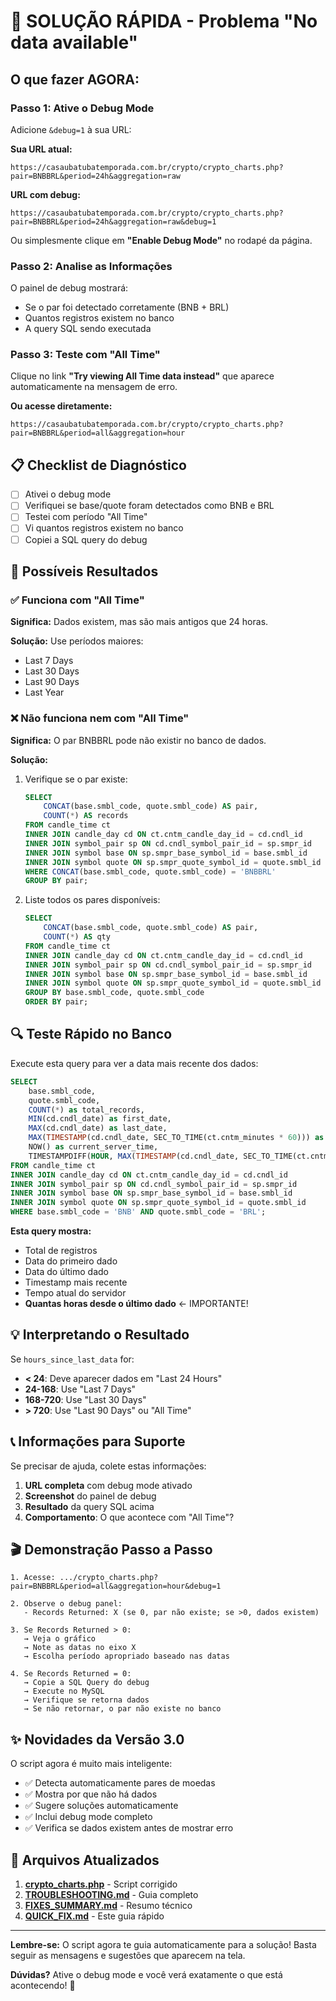 # 🚨 SOLUÇÃO RÁPIDA - Problema "No data available"

## O que fazer AGORA:

### Passo 1: Ative o Debug Mode
Adicione `&debug=1` à sua URL:

**Sua URL atual:**
```
https://casaubatubatemporada.com.br/crypto/crypto_charts.php?pair=BNBBRL&period=24h&aggregation=raw
```

**URL com debug:**
```
https://casaubatubatemporada.com.br/crypto/crypto_charts.php?pair=BNBBRL&period=24h&aggregation=raw&debug=1
```

Ou simplesmente clique em **"Enable Debug Mode"** no rodapé da página.

### Passo 2: Analise as Informações
O painel de debug mostrará:
- Se o par foi detectado corretamente (BNB + BRL)
- Quantos registros existem no banco
- A query SQL sendo executada

### Passo 3: Teste com "All Time"
Clique no link **"Try viewing All Time data instead"** que aparece automaticamente na mensagem de erro.

**Ou acesse diretamente:**
```
https://casaubatubatemporada.com.br/crypto/crypto_charts.php?pair=BNBBRL&period=all&aggregation=hour
```

## 📋 Checklist de Diagnóstico

- [ ] Ativei o debug mode
- [ ] Verifiquei se base/quote foram detectados como BNB e BRL
- [ ] Testei com período "All Time"
- [ ] Vi quantos registros existem no banco
- [ ] Copiei a SQL query do debug

## 🎯 Possíveis Resultados

### ✅ Funciona com "All Time"
**Significa:** Dados existem, mas são mais antigos que 24 horas.

**Solução:** Use períodos maiores:
- Last 7 Days
- Last 30 Days  
- Last 90 Days
- Last Year

### ❌ Não funciona nem com "All Time"
**Significa:** O par BNBBRL pode não existir no banco de dados.

**Solução:** 
1. Verifique se o par existe:
   ```sql
   SELECT 
       CONCAT(base.smbl_code, quote.smbl_code) AS pair,
       COUNT(*) AS records
   FROM candle_time ct
   INNER JOIN candle_day cd ON ct.cntm_candle_day_id = cd.cndl_id
   INNER JOIN symbol_pair sp ON cd.cndl_symbol_pair_id = sp.smpr_id
   INNER JOIN symbol base ON sp.smpr_base_symbol_id = base.smbl_id
   INNER JOIN symbol quote ON sp.smpr_quote_symbol_id = quote.smbl_id
   WHERE CONCAT(base.smbl_code, quote.smbl_code) = 'BNBBRL'
   GROUP BY pair;
   ```

2. Liste todos os pares disponíveis:
   ```sql
   SELECT 
       CONCAT(base.smbl_code, quote.smbl_code) AS pair,
       COUNT(*) AS qty
   FROM candle_time ct
   INNER JOIN candle_day cd ON ct.cntm_candle_day_id = cd.cndl_id
   INNER JOIN symbol_pair sp ON cd.cndl_symbol_pair_id = sp.smpr_id
   INNER JOIN symbol base ON sp.smpr_base_symbol_id = base.smbl_id
   INNER JOIN symbol quote ON sp.smpr_quote_symbol_id = quote.smbl_id
   GROUP BY base.smbl_code, quote.smbl_code
   ORDER BY pair;
   ```

## 🔍 Teste Rápido no Banco

Execute esta query para ver a data mais recente dos dados:

```sql
SELECT 
    base.smbl_code,
    quote.smbl_code,
    COUNT(*) as total_records,
    MIN(cd.cndl_date) as first_date,
    MAX(cd.cndl_date) as last_date,
    MAX(TIMESTAMP(cd.cndl_date, SEC_TO_TIME(ct.cntm_minutes * 60))) as latest_timestamp,
    NOW() as current_server_time,
    TIMESTAMPDIFF(HOUR, MAX(TIMESTAMP(cd.cndl_date, SEC_TO_TIME(ct.cntm_minutes * 60))), NOW()) as hours_since_last_data
FROM candle_time ct
INNER JOIN candle_day cd ON ct.cntm_candle_day_id = cd.cndl_id
INNER JOIN symbol_pair sp ON cd.cndl_symbol_pair_id = sp.smpr_id
INNER JOIN symbol base ON sp.smpr_base_symbol_id = base.smbl_id
INNER JOIN symbol quote ON sp.smpr_quote_symbol_id = quote.smbl_id
WHERE base.smbl_code = 'BNB' AND quote.smbl_code = 'BRL';
```

**Esta query mostra:**
- Total de registros
- Data do primeiro dado
- Data do último dado
- Timestamp mais recente
- Tempo atual do servidor
- **Quantas horas desde o último dado** ← IMPORTANTE!

## 💡 Interpretando o Resultado

Se `hours_since_last_data` for:
- **< 24**: Deve aparecer dados em "Last 24 Hours"
- **24-168**: Use "Last 7 Days"
- **168-720**: Use "Last 30 Days"
- **> 720**: Use "Last 90 Days" ou "All Time"

## 📞 Informações para Suporte

Se precisar de ajuda, colete estas informações:

1. **URL completa** com debug mode ativado
2. **Screenshot** do painel de debug
3. **Resultado** da query SQL acima
4. **Comportamento**: O que acontece com "All Time"?

## 🎬 Demonstração Passo a Passo

```
1. Acesse: .../crypto_charts.php?pair=BNBBRL&period=all&aggregation=hour&debug=1

2. Observe o debug panel:
   - Records Returned: X (se 0, par não existe; se >0, dados existem)
   
3. Se Records Returned > 0:
   → Veja o gráfico
   → Note as datas no eixo X
   → Escolha período apropriado baseado nas datas
   
4. Se Records Returned = 0:
   → Copie a SQL Query do debug
   → Execute no MySQL
   → Verifique se retorna dados
   → Se não retornar, o par não existe no banco
```

## ✨ Novidades da Versão 3.0

O script agora é muito mais inteligente:
- ✅ Detecta automaticamente pares de moedas
- ✅ Mostra por que não há dados
- ✅ Sugere soluções automaticamente
- ✅ Inclui debug mode completo
- ✅ Verifica se dados existem antes de mostrar erro

## 🚀 Arquivos Atualizados

1. **[crypto_charts.php](computer:///mnt/user-data/outputs/crypto_charts.php)** - Script corrigido
2. **[TROUBLESHOOTING.md](computer:///mnt/user-data/outputs/TROUBLESHOOTING.md)** - Guia completo
3. **[FIXES_SUMMARY.md](computer:///mnt/user-data/outputs/FIXES_SUMMARY.md)** - Resumo técnico
4. **[QUICK_FIX.md](computer:///mnt/user-data/outputs/QUICK_FIX.md)** - Este guia rápido

---

**Lembre-se:** O script agora te guia automaticamente para a solução! 
Basta seguir as mensagens e sugestões que aparecem na tela.

**Dúvidas?** Ative o debug mode e você verá exatamente o que está acontecendo! 🐛
